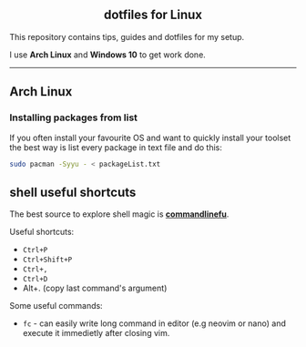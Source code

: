 <h2 align="center"><b>dotfiles for Linux</b></h2>

This repository contains tips, guides and dotfiles for my setup.

I use **Arch Linux** and **Windows 10** to get work done.

___

## **Arch Linux**

### Installing packages from list

If you often install your favourite OS and want to quickly install your toolset the best way is list every package in text file and do this:

```bash
sudo pacman -Syyu - < packageList.txt
```

## shell useful shortcuts

The best source to explore shell magic is [**commandlinefu**](https://www.commandlinefu.com/commands/browse/sort-by-votes).

Useful shortcuts:
- `Ctrl+P`
- `Ctrl+Shift+P`
- `Ctrl+,`
- `Ctrl+D`
- Alt+. (copy last command's argument)

Some useful commands:
  - `fc` - can easily write long command in editor (e.g neovim or nano) and execute it immedietly after closing vim.
